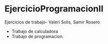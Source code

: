 # EjercicioProgramacionII
Ejercicios de trabajo- Valeri Solis, Samir Rosero
- Trabajo de calculadora
- Trabajo de programacion.